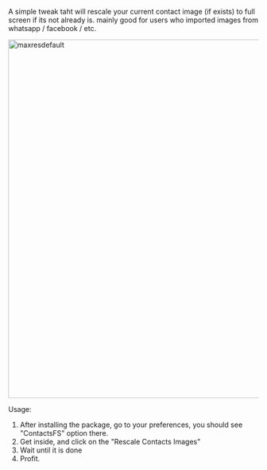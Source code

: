 A simple tweak taht will rescale your current contact image (if exists) to full screen if its not already is. mainly good for users who imported images from whatsapp / facebook / etc.



<img width="630" height="720" alt="maxresdefault" src="https://github.com/user-attachments/assets/337576bd-28d6-4ab6-983f-4a458c979ee4" />


Usage: 
1. After installing the package, go to your preferences, you should see "ContactsFS" option there.
2. Get inside, and click on the "Rescale Contacts Images"
3. Wait until it is done
4. Profit.
